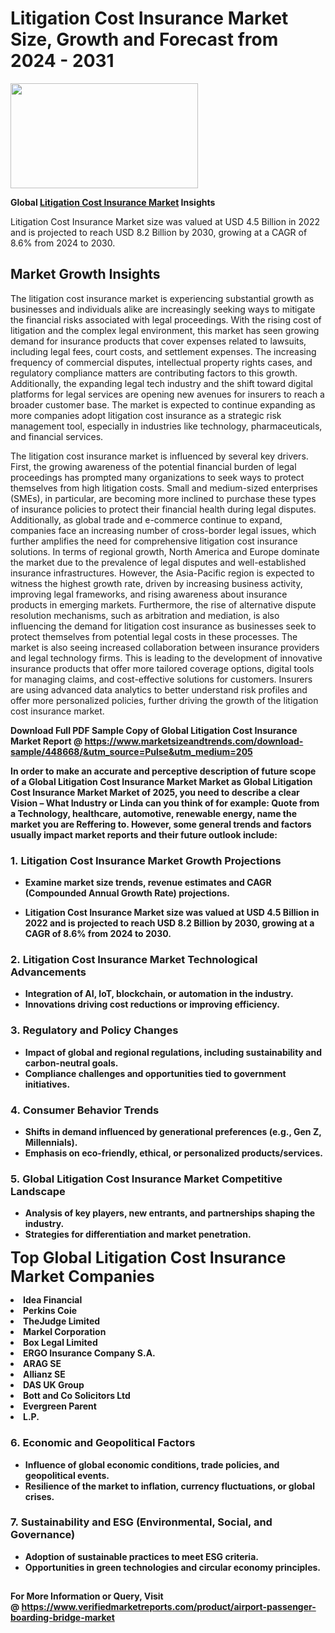 <H1>Litigation Cost Insurance Market Size, Growth and Forecast from 2024 - 2031</H1><img class="aligncenter size-medium wp-image-584254" src="https://thirdeyenews.in/wp-content/uploads/2024/09/Global-Market-Research-300x168.jpeg" alt="" width="300" height="168" /><p><strong>Global&nbsp;<a href="https://www.marketsizeandtrends.com/download-sample/448668/&amp;utm_source=Pulse&amp;utm_medium=205">Litigation Cost Insurance Market</a> Insights</strong></p><p>Litigation Cost Insurance Market size was valued at USD 4.5 Billion in 2022 and is projected to reach USD 8.2 Billion by 2030, growing at a CAGR of 8.6% from 2024 to 2030.</p><p><h2>Market Growth Insights</h2> <p>The litigation cost insurance market is experiencing substantial growth as businesses and individuals alike are increasingly seeking ways to mitigate the financial risks associated with legal proceedings. With the rising cost of litigation and the complex legal environment, this market has seen growing demand for insurance products that cover expenses related to lawsuits, including legal fees, court costs, and settlement expenses. The increasing frequency of commercial disputes, intellectual property rights cases, and regulatory compliance matters are contributing factors to this growth. Additionally, the expanding legal tech industry and the shift toward digital platforms for legal services are opening new avenues for insurers to reach a broader customer base. The market is expected to continue expanding as more companies adopt litigation cost insurance as a strategic risk management tool, especially in industries like technology, pharmaceuticals, and financial services.</p> <p><strong></strong></p> <p>The litigation cost insurance market is influenced by several key drivers. First, the growing awareness of the potential financial burden of legal proceedings has prompted many organizations to seek ways to protect themselves from high litigation costs. Small and medium-sized enterprises (SMEs), in particular, are becoming more inclined to purchase these types of insurance policies to protect their financial health during legal disputes. Additionally, as global trade and e-commerce continue to expand, companies face an increasing number of cross-border legal issues, which further amplifies the need for comprehensive litigation cost insurance solutions. In terms of regional growth, North America and Europe dominate the market due to the prevalence of legal disputes and well-established insurance infrastructures. However, the Asia-Pacific region is expected to witness the highest growth rate, driven by increasing business activity, improving legal frameworks, and rising awareness about insurance products in emerging markets. Furthermore, the rise of alternative dispute resolution mechanisms, such as arbitration and mediation, is also influencing the demand for litigation cost insurance as businesses seek to protect themselves from potential legal costs in these processes. The market is also seeing increased collaboration between insurance providers and legal technology firms. This is leading to the development of innovative insurance products that offer more tailored coverage options, digital tools for managing claims, and cost-effective solutions for customers. Insurers are using advanced data analytics to better understand risk profiles and offer more personalized policies, further driving the growth of the litigation cost insurance market.</p> <p><strong></p><p><span class=""><strong>Download Full PDF Sample Copy of Global Litigation Cost Insurance Market Report</strong> @ <a href="https://www.marketsizeandtrends.com/download-sample/448668/&amp;utm_source=Pulse&amp;utm_medium=205" target="_blank">https://www.marketsizeandtrends.com/download-sample/448668/&amp;utm_source=Pulse&amp;utm_medium=205</a></span></p><p>In order to make an accurate and perceptive description of future scope of a Global&nbsp;Litigation Cost Insurance Market Market as Global&nbsp;Litigation Cost Insurance Market Market of 2025, you need to describe a clear Vision &ndash; What Industry or Linda can you think of for example: Quote from a Technology, healthcare, automotive, renewable energy, name the market you are Reffering to. However, some general trends and factors usually impact market reports and their future outlook include:</p><h3>1.&nbsp;<strong>Litigation Cost Insurance Market Growth Projections</strong></h3><ul><li>Examine market size trends, revenue estimates and CAGR (Compounded Annual Growth Rate) projections.</li><li><p>Litigation Cost Insurance Market size was valued at USD 4.5 Billion in 2022 and is projected to reach USD 8.2 Billion by 2030, growing at a CAGR of 8.6% from 2024 to 2030.</p></li></ul><h3>2.&nbsp;<strong>Litigation Cost Insurance Market Technological Advancements</strong></h3><ul><li>Integration of AI, IoT, blockchain, or automation in the industry.</li><li>Innovations driving cost reductions or improving efficiency.</li></ul><h3>3.&nbsp;<strong>Regulatory and Policy Changes</strong></h3><ul><li>Impact of global and regional regulations, including sustainability and carbon-neutral goals.</li><li>Compliance challenges and opportunities tied to government initiatives.</li></ul><h3>4.&nbsp;<strong>Consumer Behavior Trends</strong></h3><ul><li>Shifts in demand influenced by generational preferences (e.g., Gen Z, Millennials).</li><li>Emphasis on eco-friendly, ethical, or personalized products/services.</li></ul><h3>5.&nbsp;<strong>Global Litigation Cost Insurance Market Competitive Landscape</strong></h3><ul><li>Analysis of key players, new entrants, and partnerships shaping the industry.</li><li>Strategies for differentiation and market penetration.</li></ul><p data-pm-slice="1 1 []"><span style="color: inherit; font-family: inherit; font-size: 25px;">Top Global Litigation Cost Insurance Market Companies</span></p><div class="" data-test-id=""><p><li>Idea Financial</li><li> Perkins Coie</li><li> TheJudge Limited</li><li> Markel Corporation</li><li> Box Legal Limited</li><li> ERGO Insurance Company S.A.</li><li> ARAG SE</li><li> Allianz SE</li><li> DAS UK Group</li><li> Bott and Co Solicitors Ltd</li><li> Evergreen Parent</li><li> L.P.</li></p></div><h3>6.&nbsp;<strong>Economic and Geopolitical Factors</strong></h3><ul><li>Influence of global economic conditions, trade policies, and geopolitical events.</li><li>Resilience of the market to inflation, currency fluctuations, or global crises.</li></ul><h3>7.&nbsp;<strong>Sustainability and ESG (Environmental, Social, and Governance)</strong></h3><ul><li>Adoption of sustainable practices to meet ESG criteria.</li><li>Opportunities in green technologies and circular economy principles.</li></ul><h2><strong style="font-size: 14px;">For More Information or Query, Visit @&nbsp;</strong><a style="background-color: #ffffff; font-size: 14px;" href="https://www.marketsizeandtrends.com/report/litigation-cost-insurance-market/" target="_blank">https://www.verifiedmarketreports.com/product/airport-passenger-boarding-bridge-market</a></h2>
